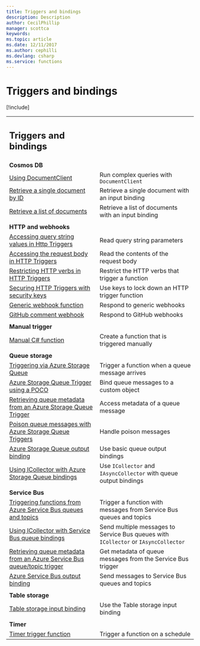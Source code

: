 ```yaml
---
title: Triggers and bindings
description: Description
author: CecilPhillip
manager: scottca
keywords:
ms.topic: article
ms.date: 12/11/2017
ms.author: cephilli
ms.devlang: csharp
ms.service: functions
---
```


# Triggers and bindings

[!include[](../includes/header.md)]


| | |
---|---
|<h2>Triggers and bindings</h2> | |
|**Cosmos DB** | |
[Using DocumentClient](cosmos-db.md#using-documentclient) | Run complex queries with `DocumentClient`
[Retrieve a single document by ID](cosmos-db.md#retrieve-a-single-document-by-id) | Retrieve a single document with an input binding
[Retrieve a list of documents](cosmos-db.md#retrieve-a-list-of-documents) | Retrieve a list of documents with an input binding
| | |
|**HTTP and webhooks** | |
[Accessing query string values in Http Triggers](http.md#accessing-query-string-values-in-http-triggers) | Read query string parameters
[Accessing the request body in HTTP Triggers](http.md#accessing-the-request-body--in-http-triggers) | Read the contents of the request body
[Restricting HTTP verbs in HTTP Triggers](http.md#restricting-http-verbs-in-http-triggers) | Restrict the HTTP verbs that trigger a function
[Securing HTTP Triggers with security keys](http.md#securing-http-triggers-with-security-keys) | Use keys to lock down an HTTP trigger function
[Generic webhook function](http.md#generic-webhook-function) | Respond to generic webhooks
[GitHub comment webhook](http.md#github-comment-webhook) | Respond to GitHub webhooks
| | |
|**Manual trigger** | |
[Manual C# function](manual.md#manual-c-function) | Create a function that is triggered manually
| | |
|**Queue storage** | |
[Triggering via Azure Storage Queue](queue-storage.md#triggering-via-azure-storage-queue) | Trigger a function when a queue message arrives
[Azure Storage Queue Trigger using a POCO](queue-storage.md#azure-storage-queue-trigger-using-a-poco) | Bind queue messages to a custom object
[Retrieving queue metadata from an Azure Storage Queue Trigger](queue-storage.md#retrieving-queue-metadata-from-an-azure-storage-queue-trigger) | Access metadata of a queue message
[Poison queue messages with Azure Storage Queue Triggers](queue-storage.md#poison-queue-messages-with-azure-storage-queue-triggers) | Handle poison messages
[Azure Storage Queue output binding](queue-storage.md#azure-storage-queue-output-binding) | Use basic queue output bindings
[Using ICollector with Azure Storage Queue bindings](queue-storage.md#using-icollector-with-azure-storage-queue-bindings) | Use `ICollector` and `IAsyncCollector` with queue output bindings
| | |
|**Service Bus** | |
[Triggering functions from Azure Service Bus queues and topics](service-bus.md#triggering-functions-from-azure-service-bus-queues-and-topics) | Trigger a function with messages from Service Bus queues and topics
[Using ICollector with Service Bus queue bindings](service-bus.md#using-icollector-with-service-bus-queue-bindings) | Send multiple messages to Service Bus queues with `ICollector` or `IAsyncCollector`
[Retrieving queue metadata from an Azure Service Bus queue/topic trigger](service-bus.md#retrieving-queue-metadata-from-an-azure-service-bus-queuetopic-trigger) | Get metadata of queue messages from the Service Bus trigger
[Azure Service Bus output binding](service-bus.md#azure-service-bus-output-binding) | Send messages to Service Bus queues and topics
| | |
|**Table storage** | |
[Table storage input binding](table-storage.md#table-storage-input-binding) | Use the Table storage input binding
| | |
|**Timer** | |
[Timer trigger function](timer.md#timer-trigger-function) | Trigger a function on a schedule